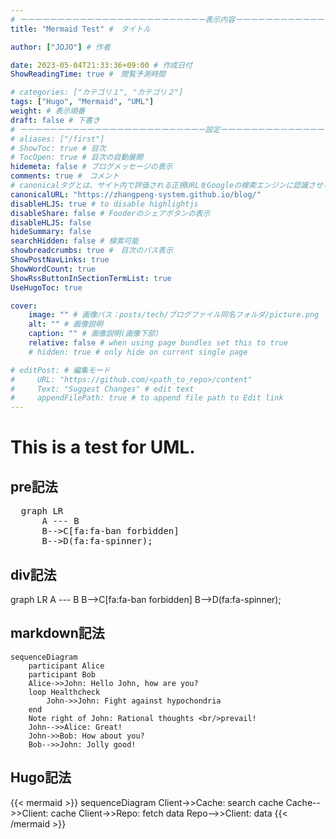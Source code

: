 ```yaml
---
# ーーーーーーーーーーーーーーーーーーーーーーーーー表示内容ーーーーーーーーーーーーーーーーーーーーーーーーー
title: "Mermaid Test" #　タイトル

author: ["JOJO"] # 作者

date: 2023-05-04T21:33:36+09:00 # 作成日付
ShowReadingTime: true #　閲覧予測時間

# categories: ["カテゴリ１", "カテゴリ２"] 
tags: ["Hugo", "Mermaid", "UML"]
weight: # 表示順番
draft: false # 下書き
# ーーーーーーーーーーーーーーーーーーーーーーーーー設定ーーーーーーーーーーーーーーーーーーーーーーーーー
# aliases: ["/first"]
# ShowToc: true # 目次
# TocOpen: true # 目次の自動展開
hidemeta: false # ブログメッセージの表示
comments: true #　コメント
# canonicalタグとは、サイト内で評価される正規URLをGoogleの検索エンジンに認識させるタグのことです。
canonicalURL: "https://zhangpeng-system.github.io/blog/"
disableHLJS: true # to disable highlightjs
disableShare: false # Fooderのシェアボタンの表示
disableHLJS: false
hideSummary: false
searchHidden: false # 検索可能
showbreadcrumbs: true #　目次のパス表示
ShowPostNavLinks: true
ShowWordCount: true
ShowRssButtonInSectionTermList: true
UseHugoToc: true

cover:
    image: "" # 画像パス：posts/tech/ブログファイル同名フォルダ/picture.png
    alt: "" # 画像説明
    caption: "" # 画像説明(画像下部)
    relative: false # when using page bundles set this to true
    # hidden: true # only hide on current single page

# editPost: # 編集モード
#     URL: "https://github.com/<path_to_repo>/content"
#     Text: "Suggest Changes" # edit text
#     appendFilePath: true # to append file path to Edit link
---
```

# This is a test for UML.
## pre記法
<pre class="mermaid">
  graph LR
      A --- B
      B-->C[fa:fa-ban forbidden]
      B-->D(fa:fa-spinner);
</pre>
## div記法
<div class="mermaid">
  graph LR
      A --- B
      B-->C[fa:fa-ban forbidden]
      B-->D(fa:fa-spinner);
</div>

## markdown記法
```mermaid
sequenceDiagram
    participant Alice
    participant Bob
    Alice->>John: Hello John, how are you?
    loop Healthcheck
        John->>John: Fight against hypochondria
    end
    Note right of John: Rational thoughts <br/>prevail!
    John-->>Alice: Great!
    John->>Bob: How about you?
    Bob-->>John: Jolly good!
```
## Hugo記法
{{< mermaid >}}
sequenceDiagram
    Client->>Cache: search cache
    Cache-->>Client: cache
    Client->>Repo: fetch data
    Repo-->>Client: data
{{< /mermaid >}}